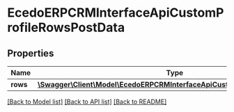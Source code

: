 # EcedoERPCRMInterfaceApiCustomProfileRowsPostData

## Properties
Name | Type | Description | Notes
------------ | ------------- | ------------- | -------------
**rows** | [**\Swagger\Client\Model\EcedoERPCRMInterfaceApiCustomProfileRowPostData[]**](EcedoERPCRMInterfaceApiCustomProfileRowPostData.md) |  | [optional] 

[[Back to Model list]](../README.md#documentation-for-models) [[Back to API list]](../README.md#documentation-for-api-endpoints) [[Back to README]](../README.md)


